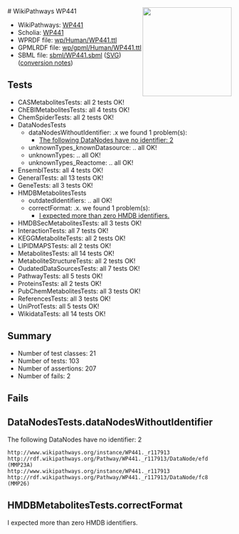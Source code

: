 <img style="float: right; width: 200px" src="../logo.png" />
# WikiPathways WP441

* WikiPathways: [WP441](https://identifiers.org/wikipathways:WP441)
* Scholia: [WP441](https://scholia.toolforge.org/wikipathways/WP441)
* WPRDF file: [wp/Human/WP441.ttl](../wp/Human/WP441.ttl)
* GPMLRDF file: [wp/gpml/Human/WP441.ttl](../wp/gpml/Human/WP441.ttl)
* SBML file: [sbml/WP441.sbml](../sbml/WP441.sbml) ([SVG](../sbml/WP441.svg)) ([conversion notes](../sbml/WP441.txt))

## Tests
* CASMetabolitesTests: all 2 tests OK!
* ChEBIMetabolitesTests: all 4 tests OK!
* ChemSpiderTests: all 2 tests OK!
* DataNodesTests
    * dataNodesWithoutIdentifier: .x we found 1 problem(s):
        * [The following DataNodes have no identifier: 2](#d2d32fa1)
    * unknownTypes_knownDatasource: .. all OK!
    * unknownTypes: .. all OK!
    * unknownTypes_Reactome: .. all OK!
* EnsemblTests: all 4 tests OK!
* GeneralTests: all 13 tests OK!
* GeneTests: all 3 tests OK!
* HMDBMetabolitesTests
    * outdatedIdentifiers: .. all OK!
    * correctFormat: .x. we found 1 problem(s):
        * [I expected more than zero HMDB identifiers.](#ad154c1e)
* HMDBSecMetabolitesTests: all 3 tests OK!
* InteractionTests: all 7 tests OK!
* KEGGMetaboliteTests: all 2 tests OK!
* LIPIDMAPSTests: all 2 tests OK!
* MetabolitesTests: all 14 tests OK!
* MetaboliteStructureTests: all 2 tests OK!
* OudatedDataSourcesTests: all 7 tests OK!
* PathwayTests: all 5 tests OK!
* ProteinsTests: all 2 tests OK!
* PubChemMetabolitesTests: all 3 tests OK!
* ReferencesTests: all 3 tests OK!
* UniProtTests: all 5 tests OK!
* WikidataTests: all 14 tests OK!


## Summary

* Number of test classes: 21
* Number of tests: 103
* Number of assertions: 207
* Number of fails: 2

## Fails

<a name="d2d32fa1" />

## DataNodesTests.dataNodesWithoutIdentifier

The following DataNodes have no identifier: 2
```
http://www.wikipathways.org/instance/WP441._r117913 http://rdf.wikipathways.org/Pathway/WP441._r117913/DataNode/efd (MMP23A)
http://www.wikipathways.org/instance/WP441._r117913 http://rdf.wikipathways.org/Pathway/WP441._r117913/DataNode/fc8 (MMP26)
```

<a name="ad154c1e" />

## HMDBMetabolitesTests.correctFormat

I expected more than zero HMDB identifiers.
